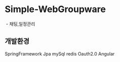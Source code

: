 # Simple-WebGroupware
  - 채팅,일정관리
  
## 개발환경
  SpringFramework
  Jpa
  mySql
  redis
  Oauth2.0
  Angular
  

